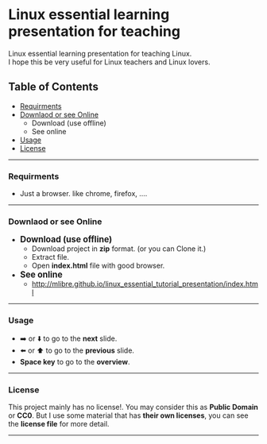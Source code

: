 # Linux essential learning presentation for teaching
Linux essential learning presentation for teaching Linux.  
I hope this be very useful for Linux teachers and Linux lovers.

## Table of Contents
+ [Requirments](#requirments)
+ [Downlaod or see Online](#downlaod-or-see-online)
	+ Download (use offline)
	+ See online
+ [Usage](#usage)
+ [License](#license)

---
### Requirments
+ Just a browser. like chrome, firefox, ....

---
### Downlaod or see Online
+ <big>**Download (use offline)**</big>
	+ Download project in **zip** format. (or you can Clone it.)
	+ Extract file.
	+ Open **index.html** file with good browser.
+ <big>**See online**</big>
	+ http://mlibre.github.io/linux_essential_tutorial_presentation/index.html

---
### Usage
+ :arrow_right: or :arrow_down: to go to the **next** slide.  
+ :arrow_left: or :arrow_up: to go to the **previous** slide.  
+ **Space key** to go to the **overview**.

---
### License
This project mainly has no license!. You may consider this as **Public Domain** or **CC0**. But I use some material that has **their own licenses**, you can see the **license file** for more detail.

---
